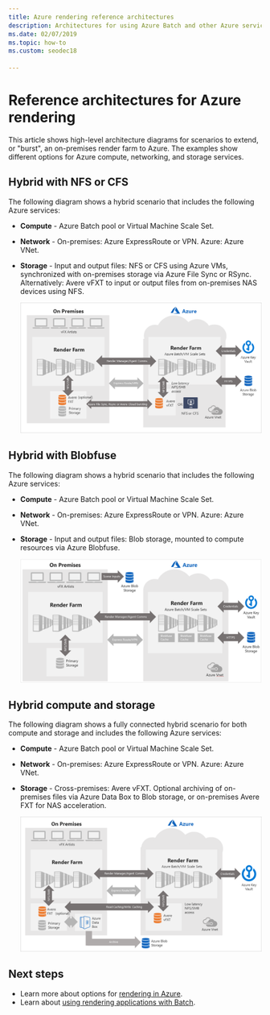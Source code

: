 ```yaml
---
title: Azure rendering reference architectures
description: Architectures for using Azure Batch and other Azure services to extend an on-premises render farm by bursting to the cloud 
ms.date: 02/07/2019
ms.topic: how-to
ms.custom: seodec18

---
```


# Reference architectures for Azure rendering

This article shows high-level architecture diagrams for scenarios to extend, or "burst", an on-premises render farm to Azure. The examples show different options for Azure compute, networking, and storage services.

## Hybrid with NFS or CFS

The following diagram shows a hybrid scenario that includes the following Azure services:

* **Compute** - Azure Batch pool or Virtual Machine Scale Set.

* **Network** - On-premises: Azure ExpressRoute or VPN. Azure: Azure VNet.

* **Storage** - Input and output files: NFS or CFS using Azure VMs, synchronized with on-premises storage via Azure File Sync or RSync. Alternatively: Avere vFXT to input or output files from on-premises NAS devices using NFS.

  ![Cloud bursting - Hybrid with NFS or CFS](./media/batch-rendering-architectures/hybrid-nfs-cfs-avere.png)

## Hybrid with Blobfuse

The following diagram shows a hybrid scenario that includes the following Azure services:

* **Compute** - Azure Batch pool or Virtual Machine Scale Set.

* **Network** - On-premises: Azure ExpressRoute or VPN. Azure: Azure VNet.

* **Storage** - Input and output files: Blob storage, mounted to compute resources via Azure Blobfuse.

  ![Cloud bursting - Hybrid with Blobfuse](./media/batch-rendering-architectures/hybrid-blob-fuse.png)

## Hybrid compute and storage

The following diagram shows a fully connected hybrid scenario for both compute and storage and includes the following Azure services:

* **Compute** - Azure Batch pool or Virtual Machine Scale Set.

* **Network** - On-premises: Azure ExpressRoute or VPN. Azure: Azure VNet.

* **Storage** - Cross-premises: Avere vFXT. Optional archiving of on-premises files via Azure Data Box to Blob storage, or on-premises Avere FXT for NAS acceleration.

  ![Cloud bursting - Hybrid compute and storage](./media/batch-rendering-architectures/hybrid-compute-storage-avere.png)


## Next steps

- Learn more about options for [rendering in Azure](batch-rendering-service.md).
- Learn about [using rendering applications with Batch](batch-rendering-applications.md).